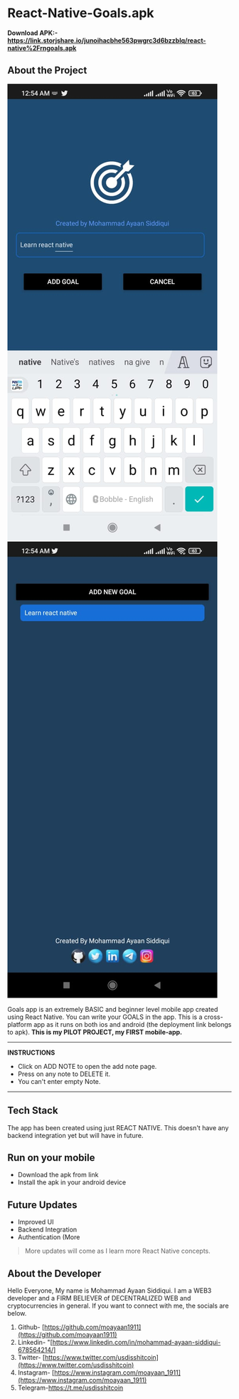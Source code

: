 # React-Native-Goals.apk

**Download APK:- https://link.storjshare.io/junoihacbhe563pwgrc3d6bzzblq/react-native%2Frngoals.apk**

## About the Project

![img1](./assets/logo/img1.jpeg) ![img3](./assets/logo/img3.jpeg)

Goals app is an extremely BASIC and beginner level mobile app created using React Native. You can write your GOALS in the app. This is a cross-platform app as it runs on both ios and android (the deployment link belongs to apk).
**This is my PILOT PROJECT, my FIRST mobile-app.**

---

**INSTRUCTIONS**

- Click on ADD NOTE to open the add note page.
- Press on any note to DELETE it.
- You can't enter empty Note.

---

## Tech Stack

The app has been created using just REACT NATIVE. This doesn't have any backend integration yet but will have in future.

## Run on your mobile

- Download the apk from link
- Install the apk in your android device

## Future Updates

- Improved UI
- Backend Integration
- Authentication
  (More

> More updates will come as I learn more React Native concepts.

## About the Developer

Hello Everyone, My name is Mohammad Ayaan Siddiqui. I am a WEB3 developer and a FIRM BELIEVER of DECENTRALIZED WEB and cryptocurrencies in general. If you want to connect with me, the socials are below.

1.  Github- [https://github.com/moayaan1911](https://github.com/moayaan1911)
2.  Linkedin- "[https://www.linkedin.com/in/mohammad-ayaan-siddiqui-678564214/]
3.  Twitter- [https://www.twitter.com/usdisshitcoin](https://www.twitter.com/usdisshitcoin)
4.  Instagram- [https://www.instagram.com/moayaan_1911](https://www.instagram.com/moayaan_1911)
5.  Telegram-https://t.me/usdisshitcoin
